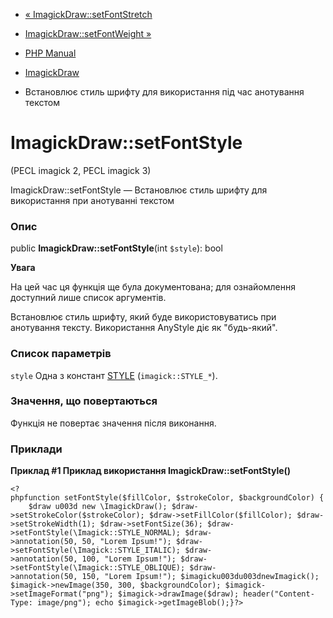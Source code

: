 - [« ImagickDraw::setFontStretch](imagickdraw.setfontstretch.md)
- [ImagickDraw::setFontWeight »](imagickdraw.setfontweight.md)

- [PHP Manual](index.md)
- [ImagickDraw](class.imagickdraw.md)
- Встановлює стиль шрифту для використання під час анотування
текстом

# ImagickDraw::setFontStyle

(PECL imagick 2, PECL imagick 3)

ImagickDraw::setFontStyle — Встановлює стиль шрифту для використання
при анотуванні текстом

### Опис

public **ImagickDraw::setFontStyle**(int `$style`): bool

**Увага**

На цей час ця функція ще була документована; для
ознайомлення доступний лише список аргументів.

Встановлює стиль шрифту, який буде використовуватись при
анотування тексту. Використання AnyStyle діє як "будь-який".

### Список параметрів

`style`
Одна з констант
[STYLE](imagick.constants.md#imagick.constants.styles)
(`imagick::STYLE_*`).

### Значення, що повертаються

Функція не повертає значення після виконання.

### Приклади

**Приклад #1 Приклад використання **ImagickDraw::setFontStyle()****

` <?phpfunction setFontStyle($fillColor, $strokeColor, $backgroundColor) {    $draw u003d new \ImagickDraw(); $draw->setStrokeColor($strokeColor); $draw->setFillColor($fillColor); $draw->setStrokeWidth(1); $draw->setFontSize(36); $draw->setFontStyle(\Imagick::STYLE_NORMAL); $draw->annotation(50, 50, "Lorem Ipsum!"); $draw->setFontStyle(\Imagick::STYLE_ITALIC); $draw->annotation(50, 100, "Lorem Ipsum!"); $draw->setFontStyle(\Imagick::STYLE_OBLIQUE); $draw->annotation(50, 150, "Lorem Ipsum!"); $imagicku003du003dnewImagick(); $imagick->newImage(350, 300, $backgroundColor); $imagick->setImageFormat("png"); $imagick->drawImage($draw); header("Content-Type: image/png"); echo $imagick->getImageBlob();}?> `
